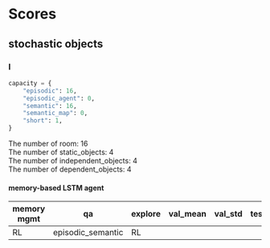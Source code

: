 # Scores

## stochastic objects

### l

```python
capacity = {
    "episodic": 16,
    "episodic_agent": 0,
    "semantic": 16,
    "semantic_map": 0,
    "short": 1,
}
```

The number of room: 16\
The number of static_objects: 4\
The number of independent_objects: 4\
The number of dependent_objects: 4

#### memory-based LSTM agent

| memory mgmt | qa                | explore | val_mean | val_std | test_mean | test_std | num_params |
| ----------- | ----------------- | ------- | -------- | ------- | --------- | -------- | ---------- |
| RL          | episodic_semantic | RL      |          |         |           |          |            |

